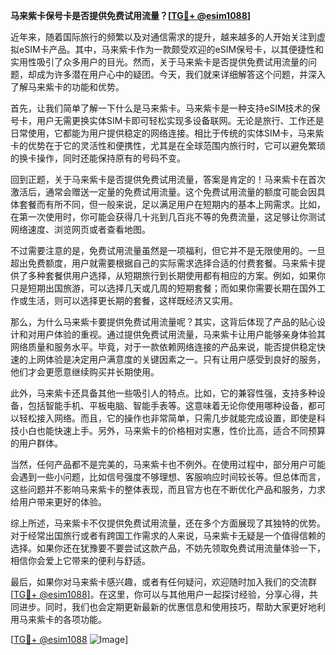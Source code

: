 **马来紫卡保号卡是否提供免费试用流量？[[TG💪+ @esim1088](https://t.me/s/esim1088)]**

近年来，随着国际旅行的频繁以及对通信需求的提升，越来越多的人开始关注到虚拟eSIM卡产品。其中，马来紫卡作为一款颇受欢迎的eSIM保号卡，以其便捷性和实用性吸引了众多用户的目光。然而，关于马来紫卡是否提供免费试用流量的问题，却成为许多潜在用户心中的疑团。今天，我们就来详细解答这个问题，并深入了解马来紫卡的功能和优势。

首先，让我们简单了解一下什么是马来紫卡。马来紫卡是一种支持eSIM技术的保号卡，用户无需更换实体SIM卡即可轻松实现多设备联网。无论是旅行、工作还是日常使用，它都能为用户提供稳定的网络连接。相比于传统的实体SIM卡，马来紫卡的优势在于它的灵活性和便携性，尤其是在全球范围内旅行时，它可以避免繁琐的换卡操作，同时还能保持原有的号码不变。

回到正题，关于马来紫卡是否提供免费试用流量，答案是肯定的！马来紫卡在首次激活后，通常会赠送一定量的免费试用流量。这个免费试用流量的额度可能会因具体套餐而有所不同，但一般来说，足以满足用户在短期内的基本上网需求。比如，在第一次使用时，你可能会获得几十兆到几百兆不等的免费流量，这足够让你测试网络速度、浏览网页或者查看地图。

不过需要注意的是，免费试用流量虽然是一项福利，但它并不是无限使用的。一旦超出免费额度，用户就需要根据自己的实际需求选择合适的付费套餐。马来紫卡提供了多种套餐供用户选择，从短期旅行到长期使用都有相应的方案。例如，如果你只是短期出国旅游，可以选择几天或几周的短期套餐；而如果你需要长期在国外工作或生活，则可以选择更长期的套餐，这样既经济又实用。

那么，为什么马来紫卡要提供免费试用流量呢？其实，这背后体现了产品的贴心设计和对用户体验的重视。通过提供免费试用流量，马来紫卡让用户能够亲身体验其网络质量和服务水平。毕竟，对于一款依赖网络连接的产品来说，能否提供稳定快速的上网体验是决定用户满意度的关键因素之一。只有让用户感受到良好的服务，他们才会更愿意继续购买并长期使用。

此外，马来紫卡还具备其他一些吸引人的特点。比如，它的兼容性强，支持多种设备，包括智能手机、平板电脑、智能手表等。这意味着无论你使用哪种设备，都可以轻松接入网络。而且，它的操作也非常简单，只需几步就能完成设置，即使是科技小白也能快速上手。另外，马来紫卡的价格相对实惠，性价比高，适合不同预算的用户群体。

当然，任何产品都不是完美的，马来紫卡也不例外。在使用过程中，部分用户可能会遇到一些小问题，比如信号强度不够理想、客服响应时间较长等。但总体而言，这些问题并不影响马来紫卡的整体表现，而且官方也在不断优化产品和服务，力求给用户带来更好的体验。

综上所述，马来紫卡不仅提供免费试用流量，还在多个方面展现了其独特的优势。对于经常出国旅行或者有跨国工作需求的人来说，马来紫卡无疑是一个值得信赖的选择。如果你还在犹豫要不要尝试这款产品，不妨先领取免费试用流量体验一下，相信你会爱上它带来的便利与舒适。

最后，如果你对马来紫卡感兴趣，或者有任何疑问，欢迎随时加入我们的交流群[[TG💪+ @esim1088](https://t.me/s/esim1088)]。在这里，你可以与其他用户一起探讨经验，分享心得，共同进步。同时，我们也会定期更新最新的优惠信息和使用技巧，帮助大家更好地利用马来紫卡的各项功能。

[[TG💪+ @esim1088](https://t.me/s/esim1088) ![Image](https://i.postimg.cc/4NQfJmqS/Snipaste-2025-05-13-00-14-12.png)]